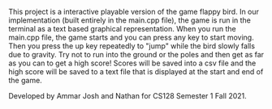 This project is a interactive playable version of the game flappy bird. In our implementation (built entirely in the main.cpp file), the game is run in the terminal as a text based graphical representation. When you run the main.cpp file, the game starts and you can press any key to start moving. Then you press the up key repeatedly to "jump" while the bird slowly falls due to gravity. Try not to run into the ground or the poles and then get as far as you can to get a high score! Scores will be saved into a csv file and the high score will be saved to a text file that is displayed at the start and end of the game.

Developed by Ammar Josh and Nathan for CS128 Semester 1 Fall 2021.
